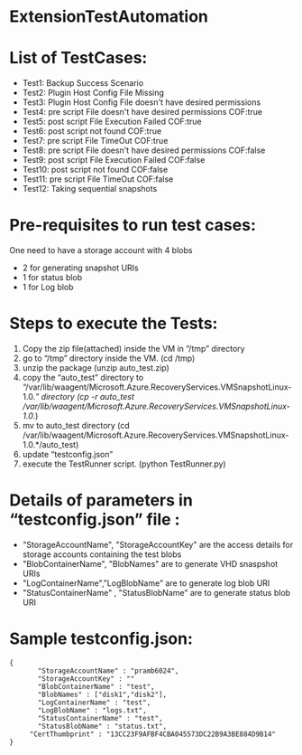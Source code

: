 # ExtensionTestAutomation

# List of TestCases:
* Test1: Backup Success Scenario
* Test2: Plugin Host Config File Missing
* Test3: Plugin Host Config File doesn't have desired permissions
* Test4: pre script File doesn't have desired permissions COF:true
* Test5: post script File Execution Failed COF:true
* Test6: post script not found COF:true
* Test7: pre script File TimeOut COF:true
* Test8: pre script File doesn't have desired permissions COF:false
* Test9: post script File Execution Failed COF:false
* Test10: post script not found COF:false
* Test11: pre script File TimeOut COF:false
* Test12: Taking sequential snapshots

# Pre-requisites to run test cases:
One need to have a storage account with 4 blobs
-	2 for generating snapshot URIs
-	1 for status blob
-	1 for Log blob

# Steps to execute the Tests:
1. Copy the zip file(attached) inside the VM in “/tmp” directory
2. go to “/tmp” directory inside the VM. (cd /tmp)
3. unzip the package (unzip auto_test.zip) 
4. copy the “auto_test” directory to “/var/lib/waagent/Microsoft.Azure.RecoveryServices.VMSnapshotLinux-1.0.*” directory (cp -r auto_test /var/lib/waagent/Microsoft.Azure.RecoveryServices.VMSnapshotLinux-1.0.*)
5. mv to auto_test directory (cd /var/lib/waagent/Microsoft.Azure.RecoveryServices.VMSnapshotLinux-1.0.*/auto_test) 
6. update “testconfig.json”
7. execute the TestRunner script. (python TestRunner.py)

# Details of parameters in “testconfig.json” file :
* "StorageAccountName", "StorageAccountKey" are the access details for storage accounts containing the test blobs
* "BlobContainerName", "BlobNames"  are to generate VHD snaspshot URIs
* "LogContainerName","LogBlobName" are to generate log blob URI
* "StatusContainerName" , "StatusBlobName" are to generate status blob URI

# Sample testconfig.json:
```
{
       "StorageAccountName" : "pramb6024",
       "StorageAccountKey" : ""
       "BlobContainerName" : "test",
       "BlobNames" : ["disk1","disk2"],
       "LogContainerName" : "test",
       "LogBlobName" : "logs.txt",
       "StatusContainerName" : "test",
       "StatusBlobName" : "status.txt",
     "CertThumbprint" : "13CC23F9AFBF4CBA045573DC22B9A3BE884D9B14"
}
```
